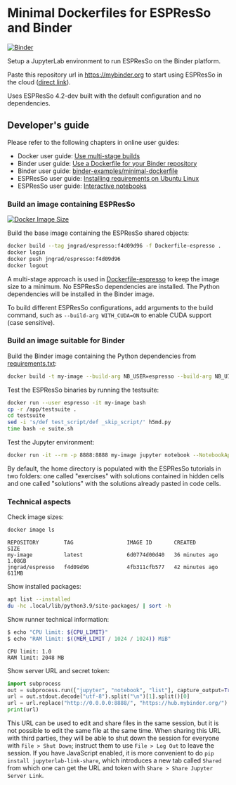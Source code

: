 # Minimal Dockerfiles for ESPResSo and Binder

[![Binder](https://mybinder.org/badge_logo.svg)](https://mybinder.org/v2/gh/jngrad/espresso-binder/HEAD)

Setup a JupyterLab environment to run ESPResSo on the Binder platform.

Paste this repository url in https://mybinder.org to start using ESPResSo in the
cloud ([direct link](https://mybinder.org/v2/gh/jngrad/espresso-binder/HEAD)).

Uses ESPResSo 4.2-dev built with the default configuration and no dependencies.

## Developer's guide

Please refer to the following chapters in online user guides:

- Docker user guide: [Use multi-stage builds](https://docs.docker.com/develop/develop-images/multistage-build/)
- Binder user guide: [Use a Dockerfile for your Binder repository](https://mybinder.readthedocs.io/en/latest/tutorials/dockerfile.html)
- Binder user guide: [binder-examples/minimal-dockerfile](https://github.com/binder-examples/minimal-dockerfile)
- ESPResSo user guide: [Installing requirements on Ubuntu Linux](https://espressomd.github.io/doc/installation.html#installing-requirements-on-ubuntu-linux)
- ESPResSo user guide: [Interactive notebooks](https://espressomd.github.io/doc/running.html#interactive-notebooks)

### Build an image containing ESPResSo

[![Docker Image Size](https://img.shields.io/docker/image-size/jngrad/espresso?style=social)](https://hub.docker.com/r/jngrad/espresso)

Build the base image containing the ESPResSo shared objects:

```sh
docker build --tag jngrad/espresso:f4d09d96 -f Dockerfile-espresso .
docker login
docker push jngrad/espresso:f4d09d96
docker logout
```

A multi-stage approach is used in [Dockerfile-espresso](Dockerfile-espresso)
to keep the image size to a minimum. No ESPResSo dependencies are installed.
The Python dependencies will be installed in the Binder image.

To build different ESPResSo configurations, add arguments to the build command,
such as `--build-arg WITH_CUDA=ON` to enable CUDA support (case sensitive).

### Build an image suitable for Binder

Build the Binder image containing the Python dependencies from
[requirements.txt](requirements.txt):

```sh
docker build -t my-image --build-arg NB_USER=espresso --build-arg NB_UID=1000 .
```

Test the ESPResSo binaries by running the testsuite:

```sh
docker run --user espresso -it my-image bash
cp -r /app/testsuite .
cd testsuite
sed -i 's/def test_script/def _skip_script/' h5md.py
time bash -e suite.sh
```

Test the Jupyter environment:

```sh
docker run -it --rm -p 8888:8888 my-image jupyter notebook --NotebookApp.default_url=/lab/ --ip=0.0.0.0 --port=8888
```

By default, the home directory is populated with the ESPResSo tutorials in
two folders: one called "exercises" with solutions contained in hidden cells
and one called "solutions" with the solutions already pasted in code cells.

### Technical aspects

Check image sizes:

```sh
docker image ls
```

```
REPOSITORY        TAG                 IMAGE ID       CREATED         SIZE
my-image          latest              6d0774d00d40   36 minutes ago  1.08GB
jngrad/espresso   f4d09d96            4fb311cfb577   42 minutes ago  611MB
```

Show installed packages:

```sh
apt list --installed
du -hc .local/lib/python3.9/site-packages/ | sort -h
```

Show runner technical information:

```sh
$ echo "CPU limit: ${CPU_LIMIT}"
$ echo "RAM limit: $((MEM_LIMIT / 1024 / 1024)) MiB"
```
```
CPU limit: 1.0
RAM limit: 2048 MB
```

Show server URL and secret token:

```python
import subprocess
out = subprocess.run(["jupyter", "notebook", "list"], capture_output=True)
url = out.stdout.decode("utf-8").split("\n")[1].split()[0]
url = url.replace("http://0.0.0.0:8888/", "https://hub.mybinder.org/")
print(url)
```

This URL can be used to edit and share files in the same session,
but it is not possible to edit the same file at the same time.
When sharing this URL with third parties, they will be able to
shut down the session for everyone with `File > Shut Down`;
instruct them to use `File > Log Out` to leave the session.
If you have JavaScript enabled, it is more convenient to do
`pip install jupyterlab-link-share`, which introduces a new
tab called `Shared` from which one can get the URL and token
with `Share > Share Jupyter Server Link`.
